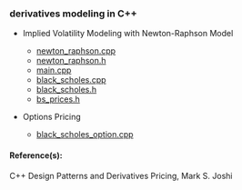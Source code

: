 ### derivatives modeling in C++

- Implied Volatility Modeling with Newton-Raphson Model
     - [newton_raphson.cpp](https://github.com/manuelmusngi/derivatives-modeling/blob/main/newton_raphson.cpp) 
     - [newton_raphson.h](https://github.com/manuelmusngi/derivatives-modeling/blob/main/newton_raphson.h)
     - [main.cpp](https://github.com/manuelmusngi/derivatives-modeling/blob/main/main.h)
     - [black_scholes.cpp](https://github.com/manuelmusngi/derivatives-modeling/blob/main/black_scholes.cpp)
     - [black_scholes.h](https://github.com/manuelmusngi/derivatives-modeling/blob/main/black_scholes.h)
     - [bs_prices.h](https://github.com/manuelmusngi/derivatives-modeling/blob/main/bs_prices.h)
    
- Options Pricing
     - [black_scholes_option.cpp](https://github.com/manuelmusngi/derivatives-modeling/blob/main/black_scholes_option.cpp)
     
#### Reference(s):

C++ Design Patterns and Derivatives Pricing, Mark S. Joshi
